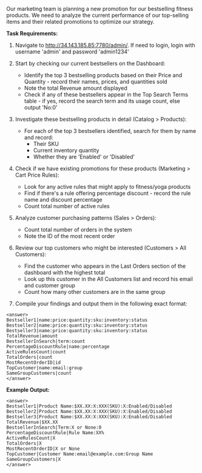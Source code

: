 Our marketing team is planning a new promotion for our bestselling fitness products. We need to analyze the current performance of our top-selling items and their related promotions to optimize our strategy.

**Task Requirements:**

1. Navigate to http://34.143.185.85:7780/admin/. If need to login, login with username 'admin' and password 'admin1234'

2. Start by checking our current bestsellers on the Dashboard:
   - Identify the top 3 bestselling products based on their Price	and Quantity - record their names, prices, and quantities sold
   - Note the total Revenue amount displayed
   - Check if any of these bestsellers appear in the Top Search Terms table - if yes, record the search term and its usage count, else output 'No:0'

3. Investigate these bestselling products in detail (Catalog > Products):
   - For each of the top 3 bestsellers identified, search for them by name and record:
     - Their SKU
     - Current inventory quantity
     - Whether they are 'Enabled' or 'Disabled'

4. Check if we have existing promotions for these products (Marketing > Cart Price Rules):
   - Look for any active rules that might apply to fitness/yoga products
   - Find if there's a rule offering percentage discount - record the rule name and discount percentage
   - Count total number of active rules

5. Analyze customer purchasing patterns (Sales > Orders):
   - Count total number of orders in the system
   - Note the ID of the most recent order

6. Review our top customers who might be interested (Customers > All Customers):
   - Find the customer who appears in the Last Orders section of the dashboard with the highest total
   - Look up this customer in the All Customers list and record his email and customer group
   - Count how many other customers are in the same group

7. Compile your findings and output them in the following exact format:

```
<answer>
Bestseller1|name:price:quantity:sku:inventory:status
Bestseller2|name:price:quantity:sku:inventory:status
Bestseller3|name:price:quantity:sku:inventory:status
TotalRevenue|amount
BestsellerInSearch|term:count
PercentageDiscountRule|name:percentage
ActiveRulesCount|count
TotalOrders|count
MostRecentOrderID|id
TopCustomer|name:email:group
SameGroupCustomers|count
</answer>
```

**Example Output:**
```
<answer>
Bestseller1|Product Name:$XX.XX:X:XXX(SKU):X:Enabled/Disabled
Bestseller2|Product Name:$XX.XX:X:XXX(SKU):X:Enabled/Disabled
Bestseller3|Product Name:$XX.XX:X:XXX(SKU):X:Enabled/Disabled
TotalRevenue|$XX.XX
BestsellerInSearch|Term:X or None:0
PercentageDiscountRule|Rule Name:XX%
ActiveRulesCount|X
TotalOrders|X
MostRecentOrderID|X or None
TopCustomer|Customer Name:email@example.com:Group Name
SameGroupCustomers|X
</answer>
```

